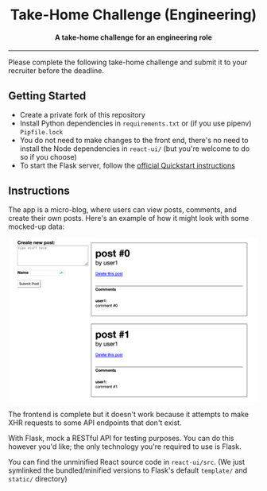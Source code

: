 <h1 align="center">
  <br>Take-Home Challenge (Engineering)<br>
</h1>

<h4 align="center">
  A take-home challenge for an engineering role
</h4>
<hr>

Please complete the following take-home challenge and submit it to your
recruiter before the deadline.

## Getting Started

* Create a private fork of this repository
* Install Python dependencies in `requirements.txt` or (if you use pipenv)
  `Pipfile.lock`
* You do not need to make changes to the front end, there's no need to install
  the Node dependencies in `react-ui/` (but you're welcome to do so if you
  choose)
* To start the Flask server, follow the [official Quickstart
  instructions](https://flask.palletsprojects.com/en/1.1.x/quickstart/)

## Instructions

The app is a micro-blog, where users can view posts, comments, and create their
own posts. Here's an example of how it might look with some mocked-up data:

![screenshot](screenshot.png)

The frontend is complete but it doesn't work because it attempts to make XHR
requests to some API endpoints that don't exist.

With Flask, mock a RESTful API for testing purposes. You can do this however
you'd like; the only technology you're required to use is Flask.

You can find the unminified React source code in `react-ui/src`. (We
just symlinked the bundled/minified versions to Flask's default `template/`
and `static/` directory)
